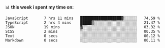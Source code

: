 📊 **this week i spent my time on:**
<!--START_SECTION:waka-->

```text
JavaScript       7 hrs 11 mins   ██████████████████▓░░░░░░   74.59 %
TypeScript       2 hrs 4 mins    █████▒░░░░░░░░░░░░░░░░░░░   21.47 %
JSON             19 mins         ▓░░░░░░░░░░░░░░░░░░░░░░░░   03.32 %
SCSS             2 mins          ░░░░░░░░░░░░░░░░░░░░░░░░░   00.35 %
Text             0 secs          ░░░░░░░░░░░░░░░░░░░░░░░░░   00.12 %
Markdown         0 secs          ░░░░░░░░░░░░░░░░░░░░░░░░░   00.11 %
```

<!--END_SECTION:waka-->
